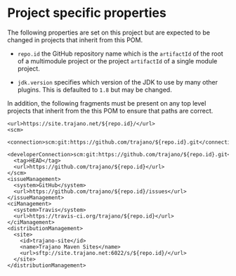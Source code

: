 Project specific properties
===========================

The following properties are set on this project but are expected to be changed in projects that inherit from this POM.

* `repo.id` the GitHub repository name which is the `artifactId` of the root of a multimodule project or the project `artifactId` of a single module project.

* `jdk.version` specifies which version of the JDK to use by many other plugins.  This is defaulted to `1.8` but may be changed.

In addition, the following fragments must be present on any top level projects that inherit from the this POM to ensure that paths are correct.

```
<url>https://site.trajano.net/${repo.id}/</url>
<scm>
  <connection>scm:git:https://github.com/trajano/${repo.id}.git</connection>
  <developerConnection>scm:git:https://github.com/trajano/${repo.id}.git</developerConnection>
  <tag>HEAD</tag>
  <url>https://github.com/trajano/${repo.id}</url>
</scm>
<issueManagement>
  <system>GitHub</system>
  <url>https://github.com/trajano/${repo.id}/issues</url>
</issueManagement>
<ciManagement>
  <system>Travis</system>
  <url>https://travis-ci.org/trajano/${repo.id}</url>
</ciManagement>
<distributionManagement>
  <site>
    <id>trajano-site</id>
    <name>Trajano Maven Sites</name>
    <url>sftp://site.trajano.net:6022/s/${repo.id}/</url>
  </site>
</distributionManagement>
```
